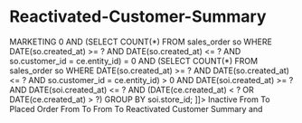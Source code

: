 # Reactivated-Customer-Summary
<query>
		<title>Reactivated Customer Summary</title>
		<permissions>MARKETING</permissions>
		<sql><![CDATA[
			SELECT soi.store_id, GREATEST(SUM(soi.qty_ordered), SUM(soi.qty_shipped), SUM(soi.qty_invoiced)) - SUM(soi.qty_canceled) - SUM(soi.qty_refunded) - SUM(soi.qty_returned) AS `total_actual_qty`, 
				SUM(soi.price * (GREATEST(soi.qty_ordered, soi.qty_shipped, soi.qty_invoiced) - soi.qty_canceled - soi.qty_refunded - soi.qty_returned)) AS `total_revenue`, 
			    COUNT(DISTINCT soi.order_id) AS `number_of_orders`, COUNT(DISTINCT so.customer_email) AS `number_of_customers`
			FROM sales_order so JOIN sales_order_item soi ON so.entity_id = soi.order_id JOIN customer_entity ce ON ce.email = so.customer_email AND ce.store_id = so.store_id
			WHERE soi.price > 0 AND (SELECT COUNT(*) FROM sales_order so WHERE DATE(so.created_at) >= ? AND DATE(so.created_at) <= ? AND so.customer_id = ce.entity_id) = 0 
				AND (SELECT COUNT(*) FROM sales_order so WHERE DATE(so.created_at) >= ? AND DATE(so.created_at) <= ? AND so.customer_id = ce.entity_id) > 0 
			    AND DATE(soi.created_at) >= ? AND DATE(soi.created_at) <= ? AND (DATE(ce.created_at) < ? OR DATE(ce.created_at) > ?)
			GROUP BY soi.store_id;
		]]></sql>
		<field id="0,6" type="date">
			<label>Inactive From</label>
			<dateformat/>
		</field>
		<field id="1" type="date">
			<label>To</label>
			<dateformat/>
		</field>
		<field id="2" type="date">
			<label>Placed Order From</label>
			<dateformat/>
		</field>
		<field id="3" type="date">
			<label>To</label>
			<dateformat/>
		</field>
		<field id="4" type="date">
			<label>From</label>
			<dateformat/>
		</field>
		<field id="5,7" type="date">
			<label>To</label>
			<dateformat/>
		</field>
		<filename> Reactivated Customer Summary <date id="0"/> and <date id="1"/></filename>
	</query>
